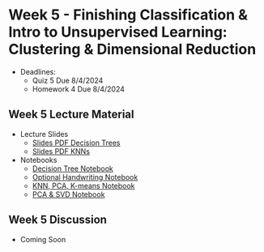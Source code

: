 # Week 5 - Finishing Classification & Intro to Unsupervised Learning: Clustering & Dimensional Reduction
- Deadlines:
    - Quiz 5 Due 8/4/2024
    - Homework 4 Due 8/4/2024

## Week 5 Lecture Material
- Lecture Slides
    - [Slides PDF Decision Trees](https://drive.google.com/file/d/1MwscOwtQ7eePDK3WpS4TB5DjkIxn0rdt/view?usp=sharing)
    - [Slides PDF KNNs](https://drive.google.com/file/d/1lLXjZ9w9js5n3_bfDIKN3WEkhU5zJgCd/view?usp=sharing)
- Notebooks
    - [Decision Tree Notebook](https://colab.research.google.com/drive/1OptVsB2DknM0rG3sQdZ-BIz7Vseu5fum?usp=sharing)
    - [Optional Handwriting Notebook](https://colab.research.google.com/drive/14G-zQT8ykw3QGHTf5Xi_76lK65pBPU1h?usp=sharing)
    - [KNN, PCA, K-means Notebook](https://colab.research.google.com/drive/143CVREWYGYD2vLb03wW4ncwWuZxWeArw?usp=sharing)
    - [PCA & SVD Notebook](https://colab.research.google.com/drive/1lIp9tqJ0n4PkbLsbwTLJYCJc4qgwYr6j?usp=sharing)
## Week 5 Discussion
- Coming Soon